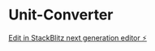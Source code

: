 # Unit-Converter

[Edit in StackBlitz next generation editor ⚡️](https://stackblitz.com/~/github.com/VitaSucc/Unit-Converter)